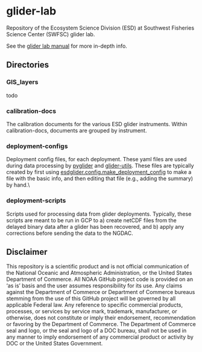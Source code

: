 # glider-lab
Repository of the Ecosystem Science Division (ESD) at Southwest Fisheries Science Center (SWFSC) glider lab. 

See the [glider lab manual](https://swfsc.github.io/glider-lab-manual) for more in-depth info.

## Directories

### GIS_layers

todo

### calibration-docs

The calibration documents for the various ESD glider instruments. Within calibration-docs, documents are grouped by instrument.

### deployment-configs

Deployment config files, for each deployment. These yaml files are used during data processing by [pyglider](https://github.com/c-proof/pyglider) and [glider-utils](https://github.com/swfsc/glider-utils). These files are typically created by first using [esdglider.config.make_deployment_config](https://github.com/SWFSC/glider-utils/blob/main/esdglider/config.py) to make a file with the basic info, and then editing that file (e.g., adding the summary) by hand.\

### deployment-scripts

Scripts used for processing data from glider deployments. Typically, these scripts are meant to be run in GCP to a) create netCDF files from the delayed binary data after a glider has been recovered, and b) apply any corrections before sending the data to the NGDAC.

## Disclaimer

This repository is a scientific product and is not official communication of the National Oceanic and Atmospheric Administration, or the United States Department of Commerce. All NOAA GitHub project code is provided on an ‘as is’ basis and the user assumes responsibility for its use. Any claims against the Department of Commerce or Department of Commerce bureaus stemming from the use of this GitHub project will be governed by all applicable Federal law. Any reference to specific commercial products, processes, or services by service mark, trademark, manufacturer, or otherwise, does not constitute or imply their endorsement, recommendation or favoring by the Department of Commerce. The Department of Commerce seal and logo, or the seal and logo of a DOC bureau, shall not be used in any manner to imply endorsement of any commercial product or activity by DOC or the United States Government.
